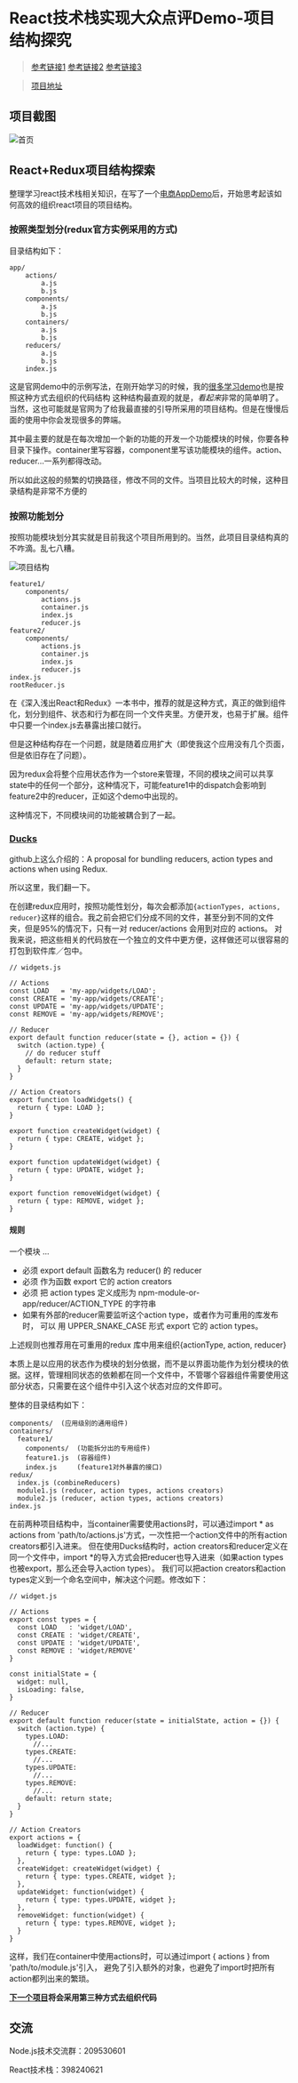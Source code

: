 # React技术栈实现大众点评Demo-项目结构探究

> [参考链接1](http://www.jianshu.com/p/7de6ccb7b76d?hmsr=toutiao.io&utm_medium=toutiao.io&utm_source=toutiao.io)
> [参考链接2](https://segmentfault.com/a/1190000010951171)
> [参考链接3](https://marmelab.com/blog/2015/12/17/react-directory-structure.html)

>[项目地址](https://github.com/Nealyang/React-Fullstack-Dianping-Demo)


## 项目截图
![首页](https://github.com/Nealyang/React-Fullstack-Dianping-Demo/blob/master/record/home_1.jpg)

## React+Redux项目结构探索
整理学习react技术栈相关知识，在写了一个[电商AppDemo](https://github.com/Nealyang/React-Fullstack-Dianping-Demo)后，开始思考起该如何高效的组织react项目的项目结构。

### 按照类型划分(redux官方实例采用的方式)
目录结构如下：

    app/
        actions/
            a.js
            b.js
        components/
            a.js
            b.js
        containers/
            a.js
            b.js
        reducers/
            a.js
            b.js
        index.js
   
这是官网demo中的示例写法，在刚开始学习的时候，我的[很多学习demo](很多学习demo)也是按照这种方式去组织的代码结构
这种结构最直观的就是，*看起来*非常的简单明了。当然，这也可能就是官网为了给我最直接的引导所采用的项目结构。但是在慢慢后面的使用中你会发现很多的弊端。

其中最主要的就是在每次增加一个新的功能的开发一个功能模块的时候，你要各种目录下操作。container里写容器，component里写该功能模块的组件。action、reducer...一系列都得改动。

所以如此这般的频繁的切换路径，修改不同的文件。当项目比较大的时候，这种目录结构是非常不方便的

### 按照功能划分
按照功能模块划分其实就是目前我这个项目所用到的。当然，此项目目录结构真的不咋滴。乱七八糟。

![项目结构](https://github.com/Nealyang/React-Fullstack-Dianping-Demo/blob/master/record/framework.png)

    feature1/
        components/
            actions.js
            container.js
            index.js
            reducer.js
    feature2/
        components/
            actions.js
            container.js
            index.js
            reducer.js
    index.js
    rootReducer.js
    
在《深入浅出React和Redux》一本书中，推荐的就是这种方式，真正的做到组件化，划分到组件、状态和行为都在同一个文件夹里。方便开发，也易于扩展。组件中只要一个index.js去暴露出接口就行。

但是这种结构存在一个问题，就是随着应用扩大（即使我这个应用没有几个页面，但是依旧存在了问题）。

因为redux会将整个应用状态作为一个store来管理，不同的模块之间可以共享state中的任何一个部分，这种情况下，可能feature1中的dispatch会影响到feature2中的reducer，正如这个demo中出现的。

这种情况下，不同模块间的功能被耦合到了一起。

### [Ducks](https://github.com/erikras/ducks-modular-redux)

github上这么介绍的：A proposal for bundling reducers, action types and actions when using Redux.

所以这里，我们翻一下。

在创建redux应用时，按照功能性划分，每次会都添加`{actionTypes, actions, reducer}`这样的组合。我之前会把它们分成不同的文件，甚至分到不同的文件夹，但是95%的情况下，只有一对 reducer/actions 会用到对应的 actions。 
对我来说，把这些相关的代码放在一个独立的文件中更方便，这样做还可以很容易的打包到软件库／包中。

    // widgets.js
    
    // Actions
    const LOAD   = 'my-app/widgets/LOAD';
    const CREATE = 'my-app/widgets/CREATE';
    const UPDATE = 'my-app/widgets/UPDATE';
    const REMOVE = 'my-app/widgets/REMOVE';
    
    // Reducer
    export default function reducer(state = {}, action = {}) {
      switch (action.type) {
        // do reducer stuff
        default: return state;
      }
    }
    
    // Action Creators
    export function loadWidgets() {
      return { type: LOAD };
    }
    
    export function createWidget(widget) {
      return { type: CREATE, widget };
    }
    
    export function updateWidget(widget) {
      return { type: UPDATE, widget };
    }
    
    export function removeWidget(widget) {
      return { type: REMOVE, widget };
    }
    
#### 规则

一个模块 ...
* 必须 export default 函数名为 reducer() 的 reducer
* 必须 作为函数 export 它的 action creators
* 必须 把 action types 定义成形为 npm-module-or-app/reducer/ACTION_TYPE 的字符串
* 如果有外部的reducer需要监听这个action type，或者作为可重用的库发布时， 可以 用 UPPER_SNAKE_CASE 形式 export 它的 action types。

上述规则也推荐用在可重用的redux 库中用来组织{actionType, action, reducer}

本质上是以应用的状态作为模块的划分依据，而不是以界面功能作为划分模块的依据。这样，管理相同状态的依赖都在同一个文件中，不管哪个容器组件需要使用这部分状态，只需要在这个组件中引入这个状态对应的文件即可。

整体的目录结构如下：

    components/  (应用级别的通用组件)
    containers/  
      feature1/
        components/  (功能拆分出的专用组件)
        feature1.js  (容器组件)
        index.js     (feature1对外暴露的接口)
    redux/
      index.js (combineReducers)
      module1.js (reducer, action types, actions creators)
      module2.js (reducer, action types, actions creators)
    index.js

在前两种项目结构中，当container需要使用actions时，可以通过import * as actions from 'path/to/actions.js'方式，一次性把一个action文件中的所有action creators都引入进来。
但在使用Ducks结构时，action creators和reducer定义在同一个文件中，import *的导入方式会把reducer也导入进来（如果action types也被export，那么还会导入action types）。
我们可以把action creators和action types定义到一个命名空间中，解决这个问题。修改如下：

    // widget.js
    
    // Actions
    export const types = {
      const LOAD   : 'widget/LOAD',
      const CREATE : 'widget/CREATE',
      const UPDATE : 'widget/UPDATE',
      const REMOVE : 'widget/REMOVE'
    }
    
    const initialState = {
      widget: null,
      isLoading: false,
    }
    
    // Reducer
    export default function reducer(state = initialState, action = {}) {
      switch (action.type) {
        types.LOAD: 
          //...
        types.CREATE:
          //...
        types.UPDATE:
          //...
        types.REMOVE:
          //...
        default: return state;
      }
    }
    
    // Action Creators
    export actions = {
      loadWidget: function() {
        return { type: types.LOAD };
      },
      createWidget: createWidget(widget) {
        return { type: types.CREATE, widget };
      },
      updateWidget: function(widget) {
        return { type: types.UPDATE, widget };
      },
      removeWidget: function(widget) {
        return { type: types.REMOVE, widget };
      }
    }
    
这样，我们在container中使用actions时，可以通过import { actions } from 'path/to/module.js'引入，
避免了引入额外的对象，也避免了import时把所有action都列出来的繁琐。

**[下一个项目]((https://github.com/Nealyang/React-Express-Blog-Demo))将会采用第三种方式去组织代码**

## 交流

Node.js技术交流群：209530601 

React技术栈：398240621

